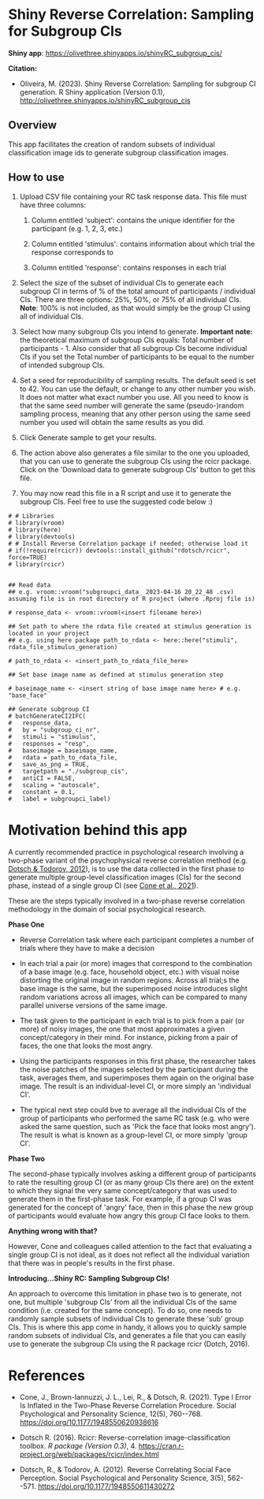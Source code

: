 # Shiny Reverse Correlation: Sampling for Subgroup CIs

**Shiny app**: <https://olivethree.shinyapps.io/shinyRC_subgroup_cis/>

**Citation:**

-   Oliveira, M. (2023). Shiny Reverse Correlation: Sampling for subgroup CI generation. R Shiny application (Version 0.1), <http://olivethree.shinyapps.io/shinyRC_subgroup_cis>

## Overview

This app facilitates the creation of random subsets of individual classification image ids to generate subgroup classification images.

## How to use

1.  Upload CSV file containing your RC task response data. This file must have three columns:

    1.  Column entitled 'subject': contains the unique identifier for the participant (e.g. 1, 2, 3, etc.)

    2.  Column entitled 'stimulus': contains information about which trial the response corresponds to

    3.  Column entitled 'response': contains responses in each trial

2.  Select the size of the subset of individual CIs to generate each subgroup CI in terms of % of the total amount of participants / individual CIs. There are three options: 25%, 50%, or 75% of all individual CIs. **Note**: 100% is not included, as that would simply be the group CI using all of individual CIs.

3.  Select how many subgroup CIs you intend to generate. **Important note:** the theoretical maximum of subgroup CIs equals: Total number of participants - 1. Also consider that all subgroup CIs become individual CIs if you set the Total number of participants to be equal to the number of intended subgroup CIs.

4.  Set a seed for reproducibility of sampling results. The default seed is set to 42. You can use the default, or change to any other number you wish. It does not matter what exact number you use. All you need to know is that the same seed number will generate the same (pseudo-)random sampling process, meaning that any other person using the same seed number you used will obtain the same results as you did.

5.  Click Generate sample to get your results.

6.  The action above also generates a file similar to the one you uploaded, that you can use to generate the subgroup CIs using the rcicr package. Click on the 'Download data to generate subgroup CIs' button to get this file.

7.  You may now read this file in a R script and use it to generate the subgroup CIs. Feel free to use the suggested code below :)

```{r}
# # Libraries
# library(vroom)
# library(here)
# library(devtools)
# # Install Reverse Correlation package if needed; otherwise load it
# if(!require(rcicr)) devtools::install_github("rdotsch/rcicr", force=TRUE)
# library(rcicr)


## Read data
## e.g. vroom::vroom("subgroupci_data_ 2023-04-16 20_22_48 .csv) assuming file is in root directory of R project (where .Rproj file is)

# response_data <- vroom::vroom(<insert filename here>)

## Set path to where the rdata file created at stimulus generation is located in your project
## e.g. using here package path_to_rdata <- here::here("stimuli", rdata_file_stimulus_generation)

# path_to_rdata <- <insert_path_to_rdata_file_here> 

## Set base image name as defined at stimulus generation step

# baseimage_name <- <insert string of base image name here> # e.g. "base_face"

## Generate subgroup CI
# batchGenerateCI2IFC(
#   response_data,
#   by = "subgroup_ci_nr",
#   stimuli = "stimulus",
#   responses = "resp",
#   baseimage = baseimage_name,
#   rdata = path_to_rdata_file,
#   save_as_png = TRUE,
#   targetpath = "./subgroup_cis",
#   antiCI = FALSE,
#   scaling = "autoscale",
#   constant = 0.1,
#   label = subgroupci_label)
```

# Motivation behind this app

A currently recommended practice in psychological research involving a two-phase variant of the psychophysical reverse correlation method (e.g. [Dotsch & Todorov, 2012](https://journals.sagepub.com/doi/abs/10.1177/1948550611430272)), is to use the data collected in the first phase to generate multiple group-level classification images (CIs) for the second phase, instead of a single group CI (see [Cone et al., 2021](https://journals.sagepub.com/doi/10.1177/1948550620938616)).

These are the steps typically involved in a two-phase reverse correlation methodology in the domain of social psychological research.

**Phase One**

-   Reverse Correlation task where each participant completes a number of trials where they have to make a decision

-   In each trial a pair (or more) images that correspond to the combination of a base image (e.g. face, household object, etc.) with visual noise distorting the original image in random regions. Across all trial;s the base image is the same, but the superimposed noise introduces slight random variations across all images, which can be compared to many parallel universe versions of the same image.

-   The task given to the participant in each trial is to pick from a pair (or more) of noisy images, the one that most approximates a given concept/category in their mind. For instance, picking from a pair of faces, the one that looks the most angry.

-   Using the participants responses in this first phase, the researcher takes the noise patches of the images selected by the participant during the task, averages them, and superimposes them again on the original base image. The result is an individual-level CI, or more simply an 'individual CI'.

-   The typical next step could bve to average all the individual CIs of the group of participants who performed the same RC task (e.g. who were asked the same question, such as 'Pick the face that looks most angry'). The result is what is known as a group-level CI, or more simply 'group CI'.

**Phase Two**

The second-phase typically involves asking a different group of participants to rate the resulting group CI (or as many group CIs there are) on the extent to which they signal the very same concept/category that was used to generate them in the first-phase task. For example, if a group CI was generated for the concept of 'angry' face, then in this phase the new group of participants would evaluate how angry this group CI face looks to them.

**Anything wrong with that?**

However, Cone and colleagues called attention to the fact that evaluating a single group CI is not ideal, as it does not reflect all the individual variation that there was in people's results in the first phase.

**Introducing...Shiny RC: Sampling Subgroup CIs!**

An approach to overcome this limitation in phase two is to generate, not one, but multiple 'subgroup CIs' from all the individual CIs of the same condition (i.e. created for the same concept). To do so, one needs to randomly sample subsets of individual CIs to generate these 'sub' group CIs. This is where this app come in handy, it allows you to quickly sample random subsets of individual CIs, and generates a file that you can easily use to generate the subgroup CIs using the R package rcicr (Dotch, 2016).

# References

-   Cone, J., Brown-Iannuzzi, J. L., Lei, R., & Dotsch, R. (2021). Type I Error Is Inflated in the Two-Phase Reverse Correlation Procedure. Social Psychological and Personality Science, 12(5), 760--768. <https://doi.org/10.1177/1948550620938616>

-   Dotsch R. (2016). Rcicr: Reverse-correlation image-classification toolbox. *R package (Version 0.3)*, 4. <https://cran.r-project.org/web/packages/rcicr/index.html>

-   Dotsch, R., & Todorov, A. (2012). Reverse Correlating Social Face Perception. Social Psychological and Personality Science, 3(5), 562--571. <https://doi.org/10.1177/1948550611430272>
